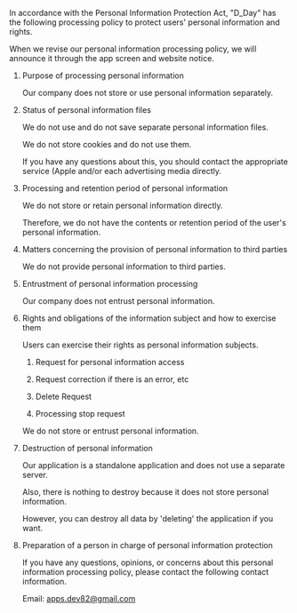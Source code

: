In accordance with the Personal Information Protection Act, "D_Day" has the following processing policy to protect users' personal information and rights.

When we revise our personal information processing policy, we will announce it through the app screen and website notice.


1. Purpose of processing personal information

    Our company does not store or use personal information separately.


2. Status of personal information files

    We do not use and do not save separate personal information files.
    
    We do not store cookies and do not use them.
    
    If you have any questions about this, you should contact the appropriate service (Apple and/or each advertising media directly.


3. Processing and retention period of personal information

    We do not store or retain personal information directly.

    Therefore, we do not have the contents or retention period of the user's personal information.
    
    
4. Matters concerning the provision of personal information to third parties

    We do not provide personal information to third parties.


5. Entrustment of personal information processing

    Our company does not entrust personal information.


6. Rights and obligations of the information subject and how to exercise them

    Users can exercise their rights as personal information subjects.

    1) Request for personal information access

    2) Request correction if there is an error, etc

    3) Delete Request

    4) Processing stop request

    We do not store or entrust personal information.


7. Destruction of personal information

    Our application is a standalone application and does not use a separate server.

    Also, there is nothing to destroy because it does not store personal information.

    However, you can destroy all data by 'deleting' the application if you want.


8. Preparation of a person in charge of personal information protection

    If you have any questions, opinions, or concerns about this personal information processing policy, please contact the following contact information.

    Email: apps.dev82@gmail.com
